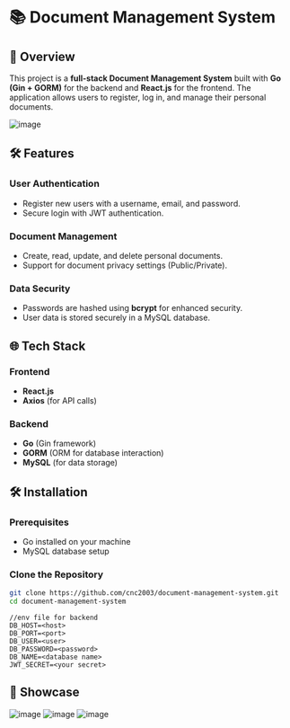 # 📚 Document Management System

## 🚀 Overview
This project is a **full-stack Document Management System** built with **Go (Gin + GORM)** for the backend and **React.js** for the frontend. The application allows users to register, log in, and manage their personal documents.

![image](https://github.com/user-attachments/assets/87b7be09-9089-4da6-9c27-4a91e772384f)

## 🛠️ Features
### User Authentication
- Register new users with a username, email, and password.
- Secure login with JWT authentication.

### Document Management
- Create, read, update, and delete personal documents.
- Support for document privacy settings (Public/Private).

### Data Security
- Passwords are hashed using **bcrypt** for enhanced security.
- User data is stored securely in a MySQL database.

## 🌐 Tech Stack
### Frontend
- **React.js**
- **Axios** (for API calls)

### Backend
- **Go** (Gin framework)
- **GORM** (ORM for database interaction)
- **MySQL** (for data storage)

## 🛠️ Installation

### Prerequisites
- Go installed on your machine
- MySQL database setup

### Clone the Repository
```bash
git clone https://github.com/cnc2003/document-management-system.git
cd document-management-system
```
```env for backend
//env file for backend
DB_HOST=<host>
DB_PORT=<port>
DB_USER=<user>
DB_PASSWORD=<password>
DB_NAME=<database name>
JWT_SECRET=<your secret>
```
## 🚀 Showcase
![image](https://github.com/user-attachments/assets/bcee3e3c-acf6-4a2c-988a-094d55a726f5)
![image](https://github.com/user-attachments/assets/91fa2550-3f8f-47ca-8cf7-ffd81b75dedb)
![image](https://github.com/user-attachments/assets/708db830-8beb-4aa2-9267-b4258953ad54)


